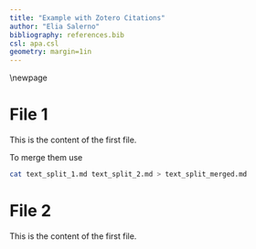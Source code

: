 ```yaml
---
title: "Example with Zotero Citations"
author: "Elia Salerno"
bibliography: references.bib
csl: apa.csl
geometry: margin=1in
---
```


\newpage

# File 1

This is the content of the first file.

To merge them use

```sh
cat text_split_1.md text_split_2.md > text_split_merged.md
```
# File 2

This is the content of the first file.
